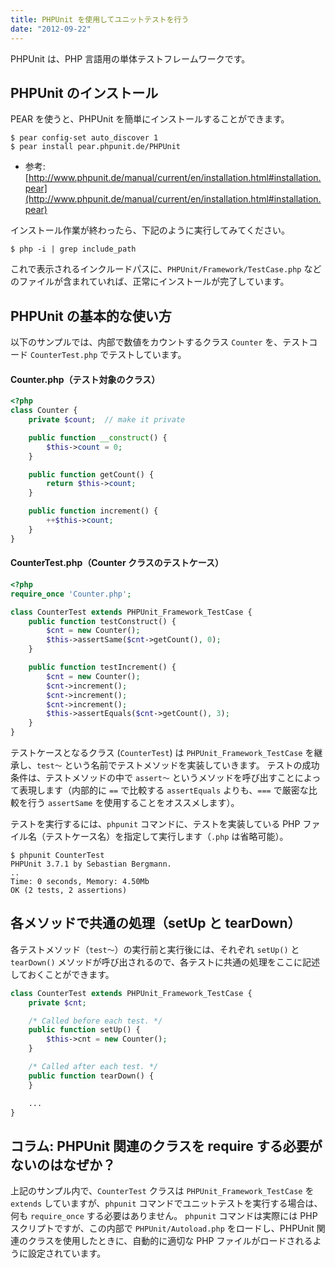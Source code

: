 ```yaml
---
title: PHPUnit を使用してユニットテストを行う
date: "2012-09-22"
---
```


PHPUnit は、PHP 言語用の単体テストフレームワークです。


PHPUnit のインストール
----

PEAR を使うと、PHPUnit を簡単にインストールすることができます。

~~~
$ pear config-set auto_discover 1
$ pear install pear.phpunit.de/PHPUnit
~~~

- 参考: [http://www.phpunit.de/manual/current/en/installation.html#installation.pear](http://www.phpunit.de/manual/current/en/installation.html#installation.pear)

インストール作業が終わったら、下記のように実行してみてください。

~~~
$ php -i | grep include_path
~~~

これで表示されるインクルードパスに、`PHPUnit/Framework/TestCase.php` などのファイルが含まれていれば、正常にインストールが完了しています。


PHPUnit の基本的な使い方
----

以下のサンプルでは、内部で数値をカウントするクラス `Counter` を、テストコード `CounterTest.php` でテストしています。

#### Counter.php（テスト対象のクラス）

~~~ php
<?php
class Counter {
    private $count;  // make it private

    public function __construct() {
        $this->count = 0;
    }

    public function getCount() {
        return $this->count;
    }

    public function increment() {
        ++$this->count;
    }
}
~~~

#### CounterTest.php（Counter クラスのテストケース）

~~~ php
<?php
require_once 'Counter.php';

class CounterTest extends PHPUnit_Framework_TestCase {
    public function testConstruct() {
        $cnt = new Counter();
        $this->assertSame($cnt->getCount(), 0);
    }

    public function testIncrement() {
        $cnt = new Counter();
        $cnt->increment();
        $cnt->increment();
        $cnt->increment();
        $this->assertEquals($cnt->getCount(), 3);
    }
}
~~~

テストケースとなるクラス (`CounterTest`) は `PHPUnit_Framework_TestCase` を継承し、`test〜` という名前でテストメソッドを実装していきます。
テストの成功条件は、テストメソッドの中で `assert〜` というメソッドを呼び出すことによって表現します（内部的に `==` で比較する `assertEquals` よりも、`===` で厳密な比較を行う `assertSame` を使用することをオススメします）。

テストを実行するには、`phpunit` コマンドに、テストを実装している PHP ファイル名（テストケース名）を指定して実行します（`.php` は省略可能）。

~~~
$ phpunit CounterTest
PHPUnit 3.7.1 by Sebastian Bergmann.
..
Time: 0 seconds, Memory: 4.50Mb
OK (2 tests, 2 assertions)
~~~


各メソッドで共通の処理（setUp と tearDown）
----

各テストメソッド（`test〜`）の実行前と実行後には、それぞれ `setUp()` と `tearDown()` メソッドが呼び出されるので、各テストに共通の処理をここに記述しておくことができます。

~~~ php
class CounterTest extends PHPUnit_Framework_TestCase {
    private $cnt;

    /* Called before each test. */
    public function setUp() {
        $this->cnt = new Counter();
    }

    /* Called after each test. */
    public function tearDown() {
    }

    ...
}
~~~


コラム: PHPUnit 関連のクラスを require する必要がないのはなぜか？
----

上記のサンプル内で、`CounterTest` クラスは `PHPUnit_Framework_TestCase` を `extends` していますが、`phpunit` コマンドでユニットテストを実行する場合は、何も `require_once` する必要はありません。
`phpunit` コマンドは実際には PHP スクリプトですが、この内部で `PHPUnit/Autoload.php` をロードし、PHPUnit 関連のクラスを使用したときに、自動的に適切な PHP ファイルがロードされるように設定されています。

